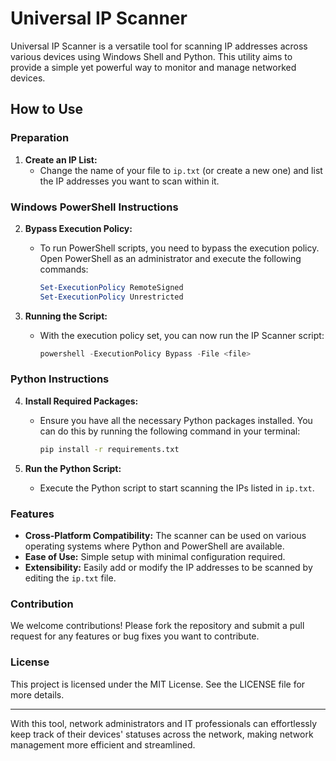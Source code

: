 # Universal IP Scanner

Universal IP Scanner is a versatile tool for scanning IP addresses across various devices using Windows Shell and Python. This utility aims to provide a simple yet powerful way to monitor and manage networked devices.

## How to Use

### Preparation
1. **Create an IP List:**
   - Change the name of your file to `ip.txt` (or create a new one) and list the IP addresses you want to scan within it.
   
### Windows PowerShell Instructions

2. **Bypass Execution Policy:**
   - To run PowerShell scripts, you need to bypass the execution policy. Open PowerShell as an administrator and execute the following commands:
     ```powershell
     Set-ExecutionPolicy RemoteSigned
     Set-ExecutionPolicy Unrestricted
     ```

3. **Running the Script:**
   - With the execution policy set, you can now run the IP Scanner script:
     ```powershell
     powershell -ExecutionPolicy Bypass -File <file>
     ```

### Python Instructions

4. **Install Required Packages:**
   - Ensure you have all the necessary Python packages installed. You can do this by running the following command in your terminal:
     ```bash
     pip install -r requirements.txt
     ```

5. **Run the Python Script:**
   - Execute the Python script to start scanning the IPs listed in `ip.txt`.

### Features
- **Cross-Platform Compatibility:** The scanner can be used on various operating systems where Python and PowerShell are available.
- **Ease of Use:** Simple setup with minimal configuration required.
- **Extensibility:** Easily add or modify the IP addresses to be scanned by editing the `ip.txt` file.

### Contribution
We welcome contributions! Please fork the repository and submit a pull request for any features or bug fixes you want to contribute.

### License
This project is licensed under the MIT License. See the LICENSE file for more details.

---

With this tool, network administrators and IT professionals can effortlessly keep track of their devices' statuses across the network, making network management more efficient and streamlined.
